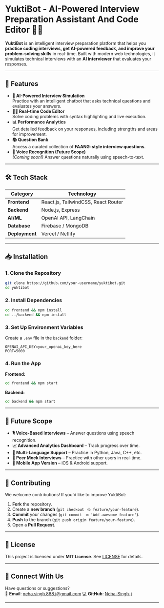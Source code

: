 # **YuktiBot - AI-Powered Interview Preparation Assistant And Code Editor 🤖✨**

**YuktiBot** is an intelligent interview preparation platform that helps you **practice coding interviews, get AI-powered feedback, and improve your problem-solving skills** in real-time. Built with modern web technologies, it simulates technical interviews with an **AI interviewer** that evaluates your responses.

---

## **🚀 Features**
- **💬 AI-Powered Interview Simulation**  
  Practice with an intelligent chatbot that asks technical questions and evaluates your answers.
- **👨‍💻 Real-time Code Editor**  
  Solve coding problems with syntax highlighting and live execution.
- **📊 Performance Analytics**  
  Get detailed feedback on your responses, including strengths and areas for improvement.
- **📚 Question Bank**  
  Access a curated collection of **FAANG-style interview questions**.
- **🎤 Voice Recognition (Future Scope)**  
  *(Coming soon!)* Answer questions naturally using speech-to-text.

---

## **🛠 Tech Stack**
| Category       | Technology |
|----------------|------------|
| **Frontend**   | React.js, TailwindCSS, React Router |
| **Backend**    | Node.js, Express |
| **AI/ML**      | OpenAI API, LangChain |
| **Database**   | Firebase / MongoDB |
| **Deployment** | Vercel / Netlify |

---

## **📥 Installation**
### **1. Clone the Repository**
```bash
git clone https://github.com/your-username/yuktibot.git
cd yuktibot
```

### **2. Install Dependencies**
```bash
cd frontend && npm install
cd ../backend && npm install
```

### **3. Set Up Environment Variables**
Create a `.env` file in the `backend` folder:
```env
OPENAI_API_KEY=your_openai_key_here
PORT=5000
```

### **4. Run the App**
**Frontend:**
```bash
cd frontend && npm start
```
**Backend:**
```bash
cd backend && npm start
```


---

## **🔮 Future Scope**
- **🎙️ Voice-Based Interviews** – Answer questions using speech recognition.
- **📈 Advanced Analytics Dashboard** – Track progress over time.
- **🤖 Multi-Language Support** – Practice in Python, Java, C++, etc.
- **👥 Peer Mock Interviews** – Practice with other users in real-time.
- **📱 Mobile App Version** – iOS & Android support.

---

## **🤝 Contributing**
We welcome contributions! If you'd like to improve YuktiBot:
1. **Fork** the repository.
2. Create a **new branch** (`git checkout -b feature/your-feature`).
3. **Commit** your changes (`git commit -m 'Add awesome feature'`).
4. **Push** to the branch (`git push origin feature/your-feature`).
5. Open a **Pull Request**.

---

## **📜 License**
This project is licensed under **MIT License**. See [LICENSE](LICENSE) for details.

---

## **💬 Connect With Us**
Have questions or suggestions?  
📧 **Email**: neha.singh.888.j@gmail.com
💻 **GitHub**: [Neha-Singh-j](https://github.com/Neha-Singh-j)

---
